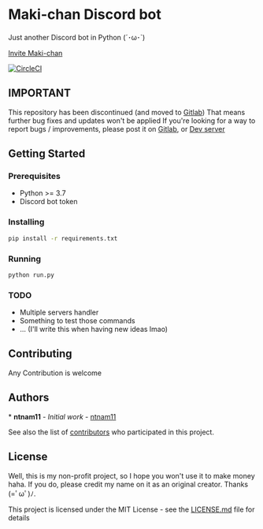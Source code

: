 # Maki-chan Discord bot

Just another Discord bot in Python (´･ω･`)

[Invite Maki-chan](https://discordapp.com/api/oauth2/authorize?client_id=317615875547070464&permissions=70646848&scope=bot)

[![CircleCI](https://circleci.com/gh/ntnam11/maki-chan/tree/master.svg?style=svg)](https://circleci.com/gh/ntnam11/maki-chan/tree/master)

## **IMPORTANT**
This repository has been discontinued (and moved to [Gitlab](https://gitlab.com/ntnam11/maki-chan))
That means further bug fixes and updates won't be applied
If you're looking for a way to report bugs / improvements, please post it on [Gitlab](https://gitlab.com/ntnam11/maki-chan), or [Dev server](https://discord.gg/MPAsnq3)

## Getting Started

### Prerequisites

- Python >= 3.7
- Discord bot token

### Installing

```bash
pip install -r requirements.txt
```

### Running

```bash
python run.py
```

### TODO
- Multiple servers handler
- Something to test those commands
- ... (I'll write this when having new ideas lmao)

## Contributing

Any Contribution is welcome

## Authors

\* **ntnam11** - *Initial work* - [ntnam11](https://github.com/ntnam11)

See also the list of [contributors](https://github.com/maki-chan/contributors) who participated in this project.

## License

Well, this is my non-profit project, so I hope you won't use it to make money haha.
If you do, please credit my name on it as an original creator. Thanks (=ﾟωﾟ)ﾉ.

This project is licensed under the MIT License - see the [LICENSE.md](LICENSE.md) file for details
